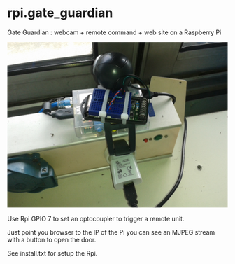 rpi.gate_guardian
=================

Gate Guardian : webcam + remote command + web site on a Raspberry Pi


![gate_guardian](rpi_webcam_remote.jpg)

Use Rpi GPIO 7 to set an optocoupler to trigger a remote unit.

Just point you browser to the IP of the Pi you can see an MJPEG stream with a
button to open the door.

See install.txt for setup the Rpi.
